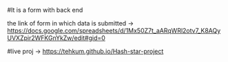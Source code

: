 #It is a form with back end

the link of form in which data is submitted -> https://docs.google.com/spreadsheets/d/1Mx50Z7t_aARqWRl2otv7_K8AQyUVXZpir2WFKGnYkZw/edit#gid=0


#live proj -> https://tehkum.github.io/Hash-star-project
